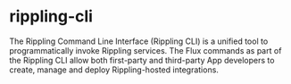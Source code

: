 # rippling-cli
The Rippling Command Line Interface (Rippling CLI) is a unified tool to programmatically invoke Rippling services. The Flux commands as part of the Rippling CLI allow both first-party and third-party App developers to create, manage and deploy Rippling-hosted integrations. 
